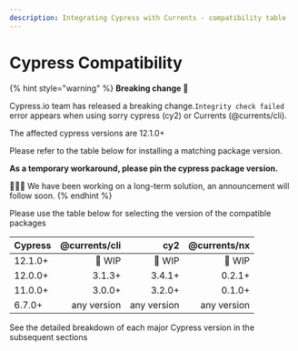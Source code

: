 ```yaml
---
description: Integrating Cypress with Currents - compatibility table
---
```


# Cypress Compatibility

{% hint style="warning" %}
**Breaking change 🚧**

Cypress.io team has released a breaking change.`Integrity check failed` error appears when using sorry cypress (cy2) or Currents (@currents/cli).

The affected cypress versions are 12.1.0+&#x20;

Please refer to the table below for installing a matching package version.

**As a temporary workaround, please pin the cypress package version.**

👷🏽‍♀️ We have been working on a long-term solution, an announcement will follow soon.
{% endhint %}

Please use the table below for selecting the version of the compatible packages

| Cypress | @currents/cli |         cy2 | @currents/nx |
| ------- | ------------: | ----------: | -----------: |
| 12.1.0+ |        🚧 WIP |      🚧 WIP |       🚧 WIP |
| 12.0.0+ |        3.1.3+ |      3.4.1+ |       0.2.1+ |
| 11.0.0+ |        3.0.0+ |      3.2.0+ |       0.1.0+ |
| 6.7.0+  |   any version | any version |  any version |

See the detailed breakdown of each major Cypress version in the subsequent sections
